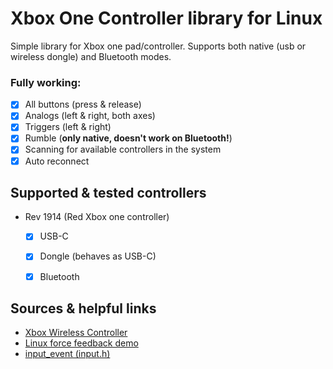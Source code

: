# Xbox One Controller library for Linux

Simple library for Xbox one pad/controller. 
Supports both native (usb or wireless dongle) and Bluetooth modes.

### Fully working:
* [x] All buttons (press & release)
* [x] Analogs (left & right, both axes)
* [x] Triggers (left & right)
* [x] Rumble (**only native, doesn't work on Bluetooth!**)
* [x] Scanning for available controllers in the system
* [x] Auto reconnect

## Supported & tested controllers
* Rev 1914 (Red Xbox one controller)
  * [x] USB-C
  * [x] Dongle (behaves as USB-C)
  * [x] Bluetooth


## Sources & helpful links
* [Xbox Wireless Controller](https://en.wikipedia.org/wiki/Xbox_Wireless_Controller#Third_revision_(2020))
* [Linux force feedback demo](https://gist.github.com/rikusalminen/972e3824350193bbed0c28ff96a82a73)
* [input_event (input.h)](https://git.kernel.org/pub/scm/linux/kernel/git/torvalds/linux.git/tree/include/uapi/linux/input.h)
